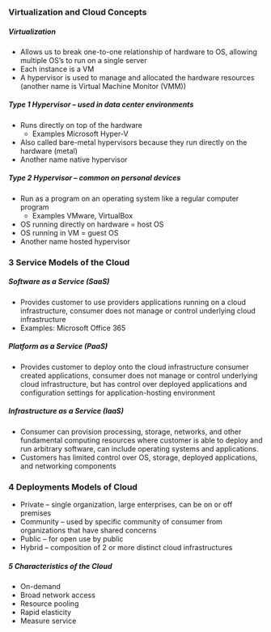 ### Virtualization and Cloud Concepts

##### Virtualization 
-	Allows us to break one-to-one relationship of hardware to OS, allowing multiple OS’s to run on a single server
-	Each instance is a VM
-	A hypervisor is used to manage and allocated the hardware resources (another name is Virtual Machine Monitor (VMM))

##### Type 1 Hypervisor – used in data center environments 
-	Runs directly on top of the hardware
    -	Examples Microsoft Hyper-V
-	Also called bare-metal hypervisors because they run directly on the hardware (metal)
-	Another name native hypervisor 

##### Type 2 Hypervisor – common on personal devices 
-	Run as a program on an operating system like a regular computer program
    - Examples VMware, VirtualBox 
-	OS running directly on hardware = host OS
-	OS running in VM = guest OS
-	Another name hosted hypervisor 


### 3 Service Models of the Cloud 

##### Software as a Service (SaaS)
-	Provides customer to use providers applications running on a cloud infrastructure, consumer does not manage or control underlying cloud infrastructure 
-	Examples: Microsoft Office 365 
##### Platform as a Service (PaaS)
-	Provides customer to deploy onto the cloud infrastructure consumer created applications, consumer does not manage or control underlying cloud infrastructure, but has control over deployed applications and configuration settings for application-hosting environment 
##### Infrastructure as a Service (IaaS)
-	Consumer can provision processing, storage, networks, and other fundamental computing resources where customer is able to deploy and run arbitrary software, can include operating systems and applications.
-	Customers has limited control over OS, storage, deployed applications, and networking components 
### 4 Deployments Models of Cloud 
-	Private – single organization, large enterprises, can be on or off premises 
-	Community – used by specific community of consumer from organizations that have shared concerns
-	Public – for open use by public
-	Hybrid – composition of 2 or more distinct cloud infrastructures

##### 5 Characteristics of the Cloud
-	On-demand
-	Broad network access
-	Resource pooling
-	Rapid elasticity
-	Measure service 
